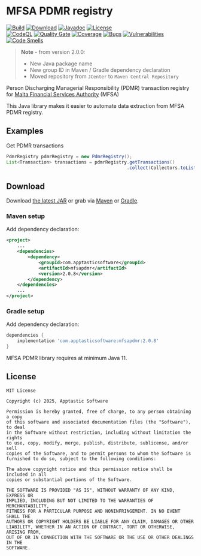 MFSA PDMR registry
==================

[![Build](https://github.com/w3stling/mfsa-pdmr/actions/workflows/build.yml/badge.svg)](https://github.com/w3stling/mfsa-pdmr/actions/workflows/build.yml)
[![Download](https://img.shields.io/badge/download-2.0.8-brightgreen.svg)](https://central.sonatype.com/artifact/com.apptasticsoftware/mfsapdmr/2.0.8/overview)
[![Javadoc](https://img.shields.io/badge/javadoc-2.0.8-blue.svg)](https://w3stling.github.io/mfsa-pdmr/javadoc/2.0.8)
[![License](http://img.shields.io/:license-MIT-blue.svg?style=flat-round)](http://apptastic-software.mit-license.org)   
[![CodeQL](https://github.com/w3stling/mfsa-pdmr/actions/workflows/codeql-analysis.yml/badge.svg)](https://github.com/w3stling/mfsa-pdmr/actions/workflows/codeql-analysis.yml)
[![Quality Gate](https://sonarcloud.io/api/project_badges/measure?project=w3stling_mfsa-pdmr&metric=alert_status)](https://sonarcloud.io/summary/new_code?id=w3stling_mfsa-pdmr)
[![Coverage](https://sonarcloud.io/api/project_badges/measure?project=w3stling_mfsa-pdmr&metric=coverage)](https://sonarcloud.io/summary/new_code?id=w3stling_mfsa-pdmr)
[![Bugs](https://sonarcloud.io/api/project_badges/measure?project=w3stling_mfsa-pdmr&metric=bugs)](https://sonarcloud.io/summary/new_code?id=w3stling_mfsa-pdmr)
[![Vulnerabilities](https://sonarcloud.io/api/project_badges/measure?project=w3stling_mfsa-pdmr&metric=vulnerabilities)](https://sonarcloud.io/summary/new_code?id=w3stling_mfsa-pdmr)
[![Code Smells](https://sonarcloud.io/api/project_badges/measure?project=w3stling_mfsa-pdmr&metric=code_smells)](https://sonarcloud.io/summary/new_code?id=w3stling_mfsa-pdmr)

> **Note** - from version 2.0.0:
> * New Java package name
> * New group ID in Maven / Gradle dependency declaration
> * Moved repository from `JCenter` to `Maven Central Repository`

Person Discharging Managerial Responsibility (PDMR) transaction registry for [Malta Financial Services Authority][1] (MFSA)

This Java library makes it easier to automate data extraction from MFSA PDMR registry.

Examples
--------
Get PDMR transactions
```java
PdmrRegistry pdmrRegistry = new PdmrRegistry();
List<Transaction> transactions = pdmrRegistry.getTransactions()
                                             .collect(Collectors.toList());
```


Download
--------

Download [the latest JAR][2] or grab via [Maven][3] or [Gradle][4].

### Maven setup
Add dependency declaration:
```xml
<project>
    ...
    <dependencies>
        <dependency>
            <groupId>com.apptasticsoftware</groupId>
            <artifactId>mfsapdmr</artifactId>
            <version>2.0.8</version>
        </dependency>
    </dependencies>
    ...
</project>
```

### Gradle setup
Add dependency declaration:
```groovy
dependencies {
    implementation 'com.apptasticsoftware:mfsapdmr:2.0.8'
}
```

MFSA PDMR library requires at minimum Java 11.

License
-------

    MIT License
    
    Copyright (c) 2025, Apptastic Software
    
    Permission is hereby granted, free of charge, to any person obtaining a copy
    of this software and associated documentation files (the "Software"), to deal
    in the Software without restriction, including without limitation the rights
    to use, copy, modify, merge, publish, distribute, sublicense, and/or sell
    copies of the Software, and to permit persons to whom the Software is
    furnished to do so, subject to the following conditions:
    
    The above copyright notice and this permission notice shall be included in all
    copies or substantial portions of the Software.
    
    THE SOFTWARE IS PROVIDED "AS IS", WITHOUT WARRANTY OF ANY KIND, EXPRESS OR
    IMPLIED, INCLUDING BUT NOT LIMITED TO THE WARRANTIES OF MERCHANTABILITY,
    FITNESS FOR A PARTICULAR PURPOSE AND NONINFRINGEMENT. IN NO EVENT SHALL THE
    AUTHORS OR COPYRIGHT HOLDERS BE LIABLE FOR ANY CLAIM, DAMAGES OR OTHER
    LIABILITY, WHETHER IN AN ACTION OF CONTRACT, TORT OR OTHERWISE, ARISING FROM,
    OUT OF OR IN CONNECTION WITH THE SOFTWARE OR THE USE OR OTHER DEALINGS IN THE
    SOFTWARE.


[1]: https://www.mfsa.mt
[2]: https://central.sonatype.com/artifact/com.apptasticsoftware/mfsapdmr/2.0.8/overview
[3]: https://maven.apache.org
[4]: https://gradle.org